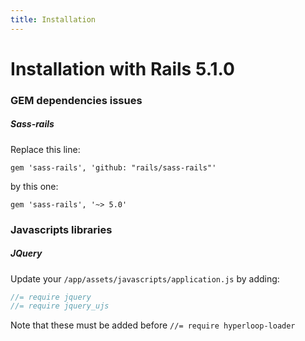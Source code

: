 ```yaml
---
title: Installation
---
```


# <span class="bigfirstletter">I</span>nstallation with Rails 5.1.0

### GEM dependencies issues

##### Sass-rails

Replace this line:

```
gem 'sass-rails', 'github: "rails/sass-rails"'
```

by this one:

```
gem 'sass-rails', '~> 5.0'
```

### Javascripts libraries

##### JQuery

Update your `/app/assets/javascripts/application.js` by adding:

```javascript
//= require jquery
//= require jquery_ujs
```

Note that these must be added before `//= require hyperloop-loader`
